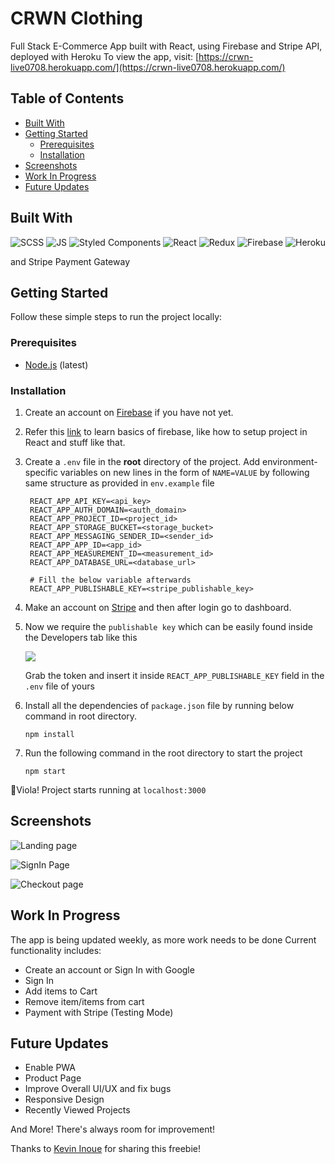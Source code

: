 # CRWN Clothing
Full Stack E-Commerce App built with React, using Firebase and Stripe API, deployed with Heroku
To view the app, visit: [https://crwn-live0708.herokuapp.com/](https://crwn-live0708.herokuapp.com/)

## Table of Contents

* [Built With](#built-with)
* [Getting Started](#getting-started)
  * [Prerequisites](#prerequisites)
  * [Installation](#installation)
* [Screenshots](#screenshots)
* [Work In Progress](#work-in-progress)
* [Future Updates](#future-updates)

## Built With

<p float = "left">

<img alt="SCSS" src="https://img.shields.io/badge/Sass-CC6699?style=for-the-badge&logo=sass&logoColor=white" />

<img alt="JS" src="https://img.shields.io/badge/-JavaScript-F7DF1E?style=flat-square&logo=javascript&logoColor=black">

<img alt="Styled Components" src="https://img.shields.io/badge/styled--components-DB7093?style=for-the-badge&logo=styled-components&logoColor=white" />

<img alt="React" src="https://img.shields.io/badge/-React-61DAFB?style=flat-square&logo=react&logoColor=white" />

<img alt="Redux" src="https://img.shields.io/badge/Redux-593D88?style=for-the-badge&logo=redux&logoColor=white" />

<img alt="Firebase" src="https://img.shields.io/badge/firebase-ffca28?style=for-the-badge&logo=firebase&logoColor=black" />

<img alt="Heroku" src="https://img.shields.io/badge/-Heroku-430098?style=flat-square&logo=heroku&logoColor=white" />
  
and Stripe Payment Gateway

</p>

## Getting Started

Follow these simple steps to run the project locally:

### Prerequisites

- [Node.js](https://nodejs.org/en/) (latest)

### Installation

1. Create an account on [Firebase](https://firebase.google.com/) if you have not yet.
2. Refer this [link](https://www.youtube.com/watch?v=PKwu15ldZ7k) to learn basics of firebase, like how to setup project in React and stuff like that.
3. Create a `.env` file in the <b>root</b> directory of the project. Add environment-specific variables on new lines in the form of `NAME=VALUE` by following same structure as provided in `env.example` file

   ```dosini
    REACT_APP_API_KEY=<api_key>
    REACT_APP_AUTH_DOMAIN=<auth_domain>
    REACT_APP_PROJECT_ID=<project_id>
    REACT_APP_STORAGE_BUCKET=<storage_bucket>
    REACT_APP_MESSAGING_SENDER_ID=<sender_id>
    REACT_APP_APP_ID=<app_id>
    REACT_APP_MEASUREMENT_ID=<measurement_id>
    REACT_APP_DATABASE_URL=<database_url>
    
    # Fill the below variable afterwards
    REACT_APP_PUBLISHABLE_KEY=<stripe_publishable_key>
   ```
   
4. Make an account on [Stripe](https://stripe.com/en-in) and then after login go to dashboard.
5. Now we require the `publishable key` which can be easily found inside the Developers tab like this

   <img src="https://user-images.githubusercontent.com/60403638/120120836-a79d0f80-c1bd-11eb-887b-8bbd29c979a5.jpg"/>
   
   Grab the token and insert it inside `REACT_APP_PUBLISHABLE_KEY` field in the `.env` file of yours

6. Install all the dependencies of `package.json` file by running below command in root directory.

   ```
   npm install
   ```
   
7. Run the following command in the root directory to start the project

   ```
   npm start
   ```
   
🥳Viola! Project starts running at `localhost:3000`

## Screenshots
![Landing page](https://user-images.githubusercontent.com/60403638/83971127-2aff8a00-a8f7-11ea-8cc6-f5205cc4d25b.jpg)

![SignIn Page](https://user-images.githubusercontent.com/60403638/83971151-5aae9200-a8f7-11ea-91da-c364f9c73a5f.jpg)

![Checkout page](https://user-images.githubusercontent.com/60403638/83971158-69954480-a8f7-11ea-9d5e-ec90cab6736b.jpg)


## Work In Progress
The app is being  updated weekly, as more work needs to be done
Current functionality includes:
* Create an account or Sign In with Google
* Sign In
* Add items to Cart
* Remove item/items from cart
* Payment with Stripe (Testing Mode)

## Future Updates
* Enable PWA
* Product Page
* Improve Overall UI/UX and fix bugs
* Responsive Design
* Recently Viewed Projects

And More! There's always room for improvement!

Thanks to <a href="https://github.com/smartCoDev0629">Kevin Inoue</a> for sharing this freebie!
